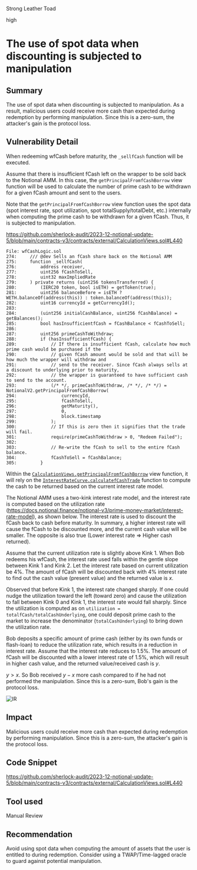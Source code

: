 Strong Leather Toad

high

# The use of spot data when discounting is subjected to manipulation

## Summary

The use of spot data when discounting is subjected to manipulation. As a result, malicious users could receive more cash than expected during redemption by performing manipulation. Since this is a zero-sum, the attacker's gain is the protocol loss.

## Vulnerability Detail

When redeeming wfCash before maturity, the `_sellfCash` function will be executed.

Assume that there is insufficient fCash left on the wrapper to be sold back to the Notional AMM. In this case, the `getPrincipalFromfCashBorrow` view function will be used to calculate the number of prime cash to be withdrawn for a given fCash amount and sent to the users.

Note that the `getPrincipalFromfCashBorrow` view function uses the spot data (spot interest rate, spot utilization, spot totalSupply/totalDebt, etc.) internally when computing the prime cash to be withdrawn for a given fCash. Thus, it is subjected to manipulation.

https://github.com/sherlock-audit/2023-12-notional-update-5/blob/main/contracts-v3/contracts/external/CalculationViews.sol#L440

```solidity
File: wfCashLogic.sol
274:     /// @dev Sells an fCash share back on the Notional AMM
275:     function _sellfCash(
276:         address receiver,
277:         uint256 fCashToSell,
278:         uint32 maxImpliedRate
279:     ) private returns (uint256 tokensTransferred) {
280:         (IERC20 token, bool isETH) = getToken(true); 
281:         uint256 balanceBefore = isETH ? WETH.balanceOf(address(this)) : token.balanceOf(address(this)); 
282:         uint16 currencyId = getCurrencyId(); 
283: 
284:         (uint256 initialCashBalance, uint256 fCashBalance) = getBalances(); 
285:         bool hasInsufficientfCash = fCashBalance < fCashToSell; 
286: 
287:         uint256 primeCashToWithdraw; 
288:         if (hasInsufficientfCash) {
289:             // If there is insufficient fCash, calculate how much prime cash would be purchased if the
290:             // given fCash amount would be sold and that will be how much the wrapper will withdraw and
291:             // send to the receiver. Since fCash always sells at a discount to underlying prior to maturity,
292:             // the wrapper is guaranteed to have sufficient cash to send to the account.
293:             (/* */, primeCashToWithdraw, /* */, /* */) = NotionalV2.getPrincipalFromfCashBorrow( 
294:                 currencyId,
295:                 fCashToSell, 
296:                 getMaturity(),
297:                 0, 
298:                 block.timestamp
299:             ); 
300:             // If this is zero then it signifies that the trade will fail.
301:             require(primeCashToWithdraw > 0, "Redeem Failed"); 
302: 
303:             // Re-write the fCash to sell to the entire fCash balance.
304:             fCashToSell = fCashBalance;
305:         }
```

Within the [`CalculationViews.getPrincipalFromfCashBorrow`](https://github.com/sherlock-audit/2023-12-notional-update-5/blob/main/contracts-v3/contracts/external/CalculationViews.sol#L440) view function, it will rely on the [`InterestRateCurve.calculatefCashTrade`](https://github.com/sherlock-audit/2023-12-notional-update-5/blob/main/contracts-v3/contracts/internal/markets/InterestRateCurve.sol#L364) function to compute the cash to be returned based on the current interest rate model.

The Notional AMM uses a two-kink interest rate model, and the interest rate is computed based on the utilization rate (https://docs.notional.finance/notional-v3/prime-money-market/interest-rate-model), as shown below. The interest rate is used to discount the fCash back to cash before maturity. In summary, a higher interest rate will cause the fCash to be discounted more, and the current cash value will be smaller. The opposite is also true (Lower interest rate => Higher cash returned).

Assume that the current utilization rate is slightly above Kink 1. When Bob redeems his wfCash, the interest rate used falls within the gentle slope between Kink 1 and Kink 2. Let the interest rate based on current utilization be 4%. The amount of fCash will be discounted back with 4% interest rate to find out the cash value (present value) and the returned value is $x$.

Observed that before Kink 1, the interest rate changed sharply. If one could nudge the utilization toward the left (toward zero) and cause the utilization to fall between Kink 0 and Kink 1, the interest rate would fall sharply. Since the utilization is computed as on `utilization = totalfCash/totalCashUnderlying`, one could deposit prime cash to the market to increase the denominator (`totalCashUnderlying`) to bring down the utilization rate.

Bob deposits a specific amount of prime cash (either by its own funds or flash-loan) to reduce the utilization rate, which results in a reduction in interest rate. Assume that the interest rate reduces to 1.5%. The amount of fCash will be discounted with a lower interest rate of 1.5%, which will result in higher cash value, and the returned value/received cash is $y$.

$y > x$. So Bob received $y - x$ more cash compared to if he had not performed the manipulation. Since this is a zero-sum, Bob's gain is the protocol loss.

![IR](https://github.com/sherlock-audit/2023-12-notional-update-5-xiaoming9090/assets/102820284/994ebd24-1699-40b4-aaec-3d7d3f6fd11a)

## Impact

Malicious users could receive more cash than expected during redemption by performing manipulation. Since this is a zero-sum, the attacker's gain is the protocol loss.

## Code Snippet

https://github.com/sherlock-audit/2023-12-notional-update-5/blob/main/contracts-v3/contracts/external/CalculationViews.sol#L440

## Tool used

Manual Review

## Recommendation

Avoid using spot data when computing the amount of assets that the user is entitled to during redemption. Consider using a TWAP/Time-lagged oracle to guard against potential manipulation.